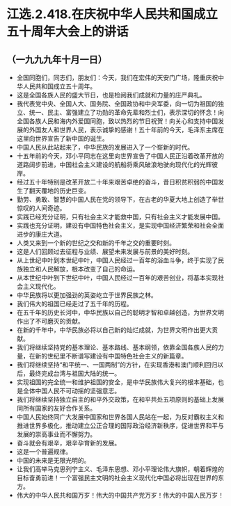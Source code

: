 # 江选.2.418.在庆祝中华人民共和国成立五十周年大会上的讲话
## （一九九九年十月一日）
- 全国同胞们，同志们，朋友们：今天，我们在宏伟的天安门广场，隆重庆祝中华人民共和国成立五十周年。
- 这是全国各族人民的盛大节日，也是检阅我们成就和力量的庄严典礼。
- 我代表党中央、全国人大、国务院、全国政协和中央军委，向一切为祖国的独立、统一、民主、富强建立了功勋的革命先辈和烈士们，表示深切的怀念！向全国各族人民和海内外爱国同胞，致以热烈的节日祝贺！向关心和支持中国发展的外国友人和世界人民，表示诚挚的感谢！五十年前的今天，毛泽东主席在这里向世界宣告了新中国的诞生。
- 中国人民从此站起来了，中华民族的发展进入了一个崭新的时代。
- 十五年前的今天，邓小平同志在这里向世界宣告了中国人民正沿着改革开放的道路阔步前进，中国社会主义建设的航船将乘风破浪地驶向现代化的光辉彼岸。
- 经过五十年特别是改革开放二十年来艰苦卓绝的奋斗，昔日积贫积弱的中国发生了翻天覆地的历史巨变。
- 勤劳、勇敢、智慧的中国人民在党的领导下，在古老的华夏大地上创造了举世惊叹的人间奇迹。
- 实践已经充分证明，只有社会主义才能救中国，只有社会主义才能发展中国。
- 实践也充分证明，建设有中国特色社会主义，是实现中国经济繁荣和社会全面进步的康庄大道。
- 人类又来到一个新的世纪之交和新的千年之交的重要时刻。
- 这是人们回顾过去征程与业绩、展望未来发展与前景的美好时刻。
- 从上世纪中叶到本世纪中叶，中国人民经过一百年的浴血斗争，终于实现了民族独立和人民解放，根本改变了自己的命运。
- 从本世纪中叶到下世纪中叶，中国人民经过一百年的艰苦创业，将基本实现社会主义现代化。
- 中华民族将以更加强劲的英姿屹立于世界民族之林。
- 我们伟大的祖国已经走过了五千年的历程。
- 在五千年的历史长河中，中华民族以自己的聪明才智和卓越创造，为世界文明作出了不可磨灭的贡献。
- 在新的千年中，中华民族必将以自己新的灿烂成就，为世界文明作出更大贡献。
- 我们将继续坚持党的基本理论、基本路线、基本纲领，依靠全国各族人民的力量，在新的世纪里不断谱写建设有中国特色社会主义的新篇章。
- 我们将继续坚持“和平统一、一国两制”的方针，在实现香港和澳门顺利回归以后，最终完成台湾与祖国大陆的统一。
- 实现祖国的完全统一和维护祖国的安全，是中华民族伟大复兴的根本基础，也是全体中国人民不可动摇的坚强意志。
- 我们将继续坚持独立自主的和平外交政策，在和平共处五项原则的基础上发展同所有国家的友好合作关系。
- 中国人民始终同广大发展中国家和世界各国人民站在一起，为反对霸权主义和推进世界多极化，推动建立公正合理的国际政治经济新秩序，促进世界和平与发展的崇高事业而不懈努力。
- 奋斗就会有艰辛，艰辛孕育新的发展。
- 这是一个普遍规律。
- 中国的未来是无限光明的。
- 让我们高举马克思列宁主义、毛泽东思想、邓小平理论伟大旗帜，朝着辉煌的目标奋勇前进！一个富强民主文明的社会主义现代化中国必将出现在世界的东方。
- 伟大的中华人民共和国万岁！伟大的中国共产党万岁！伟大的中国人民万岁！
